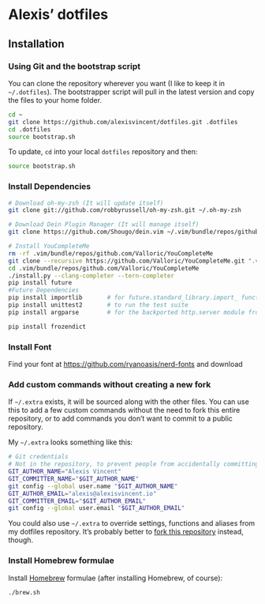 # Alexis’ dotfiles

## Installation

### Using Git and the bootstrap script

You can clone the repository wherever you want (I like to keep it in `~/.dotfiles`). The bootstrapper script will pull in the latest version and copy the files to your home folder.

```bash
cd ~
git clone https://github.com/alexisvincent/dotfiles.git .dotfiles
cd .dotfiles
source bootstrap.sh
```

To update, `cd` into your local `dotfiles` repository and then:

```bash
source bootstrap.sh
```


### Install Dependencies
```bash
# Download oh-my-zsh (It will update itself)
git clone git://github.com/robbyrussell/oh-my-zsh.git ~/.oh-my-zsh

# Download Dein Plugin Manager (It will manage itself)
git clone https://github.com/Shougo/dein.vim ~/.vim/bundle/repos/github.com/Shougo/dein.vim

# Install YouCompleteMe
rm -rf .vim/bundle/repos/github.com/Valloric/YouCompleteMe
git clone --recursive https://github.com/Valloric/YouCompleteMe.git ".vim/bundle/repos/github.com/Valloric/YouCompleteMe"
cd .vim/bundle/repos/github.com/Valloric/YouCompleteMe
./install.py --clang-completer --tern-completer
pip install future
#Future Dependencies
pip install importlib       # for future.standard_library.import_ function only
pip install unittest2       # to run the test suite
pip install argparse        # for the backported http.server module from Py3.3

pip install frozendict
```

### Install Font
Find your font at https://github.com/ryanoasis/nerd-fonts and download

### Add custom commands without creating a new fork

If `~/.extra` exists, it will be sourced along with the other files. You can use this to add a few custom commands without the need to fork this entire repository, or to add commands you don’t want to commit to a public repository.

My `~/.extra` looks something like this:

```bash
# Git credentials
# Not in the repository, to prevent people from accidentally committing under my name
GIT_AUTHOR_NAME="Alexis Vincent"
GIT_COMMITTER_NAME="$GIT_AUTHOR_NAME"
git config --global user.name "$GIT_AUTHOR_NAME"
GIT_AUTHOR_EMAIL="alexis@alexisvincent.io"
GIT_COMMITTER_EMAIL="$GIT_AUTHOR_EMAIL"
git config --global user.email "$GIT_AUTHOR_EMAIL"
```

You could also use `~/.extra` to override settings, functions and aliases from my dotfiles repository. It’s probably better to [fork this repository](https://github.com/alexisvincent/dotfiles/fork) instead, though.


### Install Homebrew formulae

Install [Homebrew](http://brew.sh/) formulae (after installing Homebrew, of course):
```bash
./brew.sh
```
